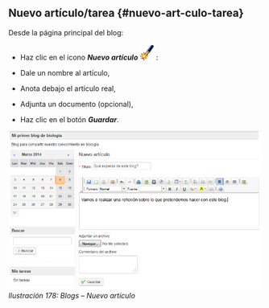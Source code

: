## Nuevo artículo/tarea {#nuevo-art-culo-tarea}

Desde la página principal del blog:

*   Haz clic en el icono _**Nuevo artículo**_ ![](../assets/graphics310.png):

*   Dale un nombre al artículo,

*   Anota debajo el artículo real,

*   Adjunta un documento (opcional),

*   Haz clic en el botón _**Guardar**_.

![](../assets/graphics314.png)*Ilustración 178: Blogs – Nuevo artículo*
